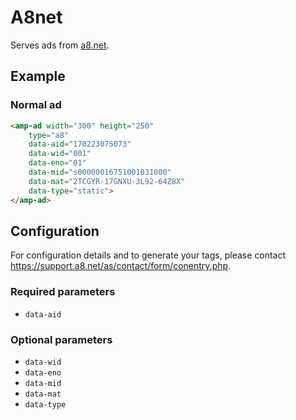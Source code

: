 <!---
Copyright 2017 The AMP HTML Authors. All Rights Reserved.

Licensed under the Apache License, Version 2.0 (the "License");
you may not use this file except in compliance with the License.
You may obtain a copy of the License at

      http://www.apache.org/licenses/LICENSE-2.0

Unless required by applicable law or agreed to in writing, software
distributed under the License is distributed on an "AS-IS" BASIS,
WITHOUT WARRANTIES OR CONDITIONS OF ANY KIND, either express or implied.
See the License for the specific language governing permissions and
limitations under the License.
-->
# A8net

Serves ads from [a8.net](https://www.a8.net/).

## Example

### Normal ad

```html
<amp-ad width="300" height="250"
	type="a8"
	data-aid="170223075073"
	data-wid="001"
	data-eno="01"
	data-mid="s00000016751001031000"
	data-mat="2TCGYR-17GNXU-3L92-64Z8X"
	data-type="static">
</amp-ad>
```

## Configuration

For configuration details and to generate your tags, please contact https://support.a8.net/as/contact/form/conentry.php.

### Required parameters

- `data-aid`

### Optional parameters

- `data-wid`
- `data-eno`
- `data-mid`
- `data-mat`
- `data-type`

